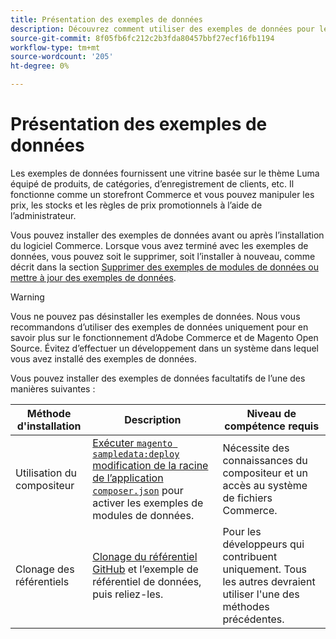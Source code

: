 ```yaml
---
title: Présentation des exemples de données
description: Découvrez comment utiliser des exemples de données pour les projets Adobe Commerce et Magento Open Source.
source-git-commit: 8f05fb6fc212c2b3fda80457bbf27ecf16fb1194
workflow-type: tm+mt
source-wordcount: '205'
ht-degree: 0%

---
```



# Présentation des exemples de données

Les exemples de données fournissent une vitrine basée sur le thème Luma équipé de produits, de catégories, d’enregistrement de clients, etc. Il fonctionne comme un storefront Commerce et vous pouvez manipuler les prix, les stocks et les règles de prix promotionnels à l’aide de l’administrateur.

Vous pouvez installer des exemples de données avant ou après l’installation du logiciel Commerce. Lorsque vous avez terminé avec les exemples de données, vous pouvez soit le supprimer, soit l’installer à nouveau, comme décrit dans la section [Supprimer des exemples de modules de données ou mettre à jour des exemples de données](remove-or-update.md).

>[!WARNING]
>
>Vous ne pouvez pas désinstaller les exemples de données. Nous vous recommandons d’utiliser des exemples de données uniquement pour en savoir plus sur le fonctionnement d’Adobe Commerce et de Magento Open Source. Évitez d’effectuer un développement dans un système dans lequel vous avez installé des exemples de données.

Vous pouvez installer des exemples de données facultatifs de l’une des manières suivantes :

| Méthode d&#39;installation | Description | Niveau de compétence requis |
|--- |--- |--- |
| Utilisation du compositeur | [Exécuter `magento sampledata:deploy` modification de la racine de l’application `composer.json`](composer-packages.md) pour activer les exemples de modules de données. | Nécessite des connaissances du compositeur et un accès au système de fichiers Commerce. |
| Clonage des référentiels | [Clonage du référentiel GitHub](git-repositories.md) et l’exemple de référentiel de données, puis reliez-les. | Pour les développeurs qui contribuent uniquement. Tous les autres devraient utiliser l&#39;une des méthodes précédentes. |
